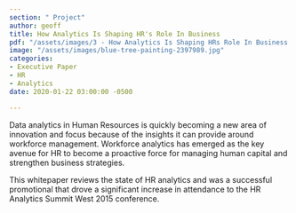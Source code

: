 ```yaml
---
section: " Project"
author: geoff
title: How Analytics Is Shaping HR's Role In Business
pdf: "/assets/images/3 - How Analytics Is Shaping HRs Role In Business.pdf"
image: "/assets/images/blue-tree-painting-2397989.jpg"
categories:
- Executive Paper
- HR
- Analytics
date: 2020-01-22 03:00:00 -0500

---
```

Data analytics in Human Resources is quickly becoming a new area of innovation and focus because of the insights it can provide around workforce management. Workforce analytics has emerged as the key avenue for HR to become a proactive force for managing human capital and strengthen business strategies.

This whitepaper reviews the state of HR analytics and was a successful promotional that drove a significant increase in attendance to the HR Analytics Summit West 2015 conference.